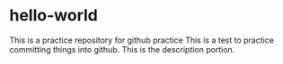 # hello-world
This is a practice repository for github practice
This is a test to practice committing things into github. This is the description portion.
